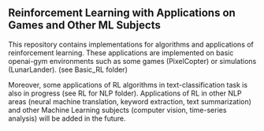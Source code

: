 ## Reinforcement Learning with Applications on Games and Other ML Subjects

This repository contains implementations for algorithms and applications of reinforcement learning. These applications are implemented on basic openai-gym environments such as some games (PixelCopter) or simulations (LunarLander). (see Basic_RL folder)

Moreover, some applications of RL algorithms in text-classification task is also in progress (see RL for NLP folder). Applications of RL in other NLP areas (neural machine translation, keyword extraction, text summarization) and other Machine Learning subjects (computer vision, time-series analysis) will be added in the future.

